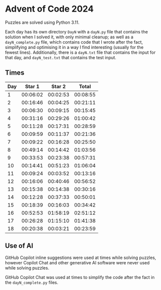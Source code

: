 # Advent of Code 2024
Puzzles are solved using Python 3.11.

Each day has its own directory `DayN` with a `dayN.py` file that contains the solution when I solved it,
with only minimal cleanup;
as well as a `dayN_complete.py` file, which contains code that I wrote after the fact,
simplifying and optimising it in a way I find interesting (usually for the fewest lines).
Additionally, there is a `dayN.txt` file that contains the input for that day, and `dayN_test.txt` that contains the test input.

## Times
| Day | Star 1   | Star 2   | Total    |
|-----|----------|----------|----------|
| 1   | 00:06:02 | 00:02:53 | 00:08:55 |
| 2   | 00:16:46 | 00:04:25 | 00:21:11 |
| 3   | 00:06:30 | 00:09:15 | 00:15:45 |
| 4   | 00:31:16 | 00:29:26 | 01:00:42 |
| 5   | 00:11:28 | 00:17:31 | 00:28:59 |
| 6   | 00:09:59 | 00:11:37 | 00:21:36 |
| 7   | 00:09:22 | 00:16:28 | 00:25:50 |
| 8   | 00:49:14 | 00:14:42 | 01:03:56 |
| 9   | 00:33:53 | 00:23:38 | 00:57:31 |
| 10  | 00:14:41 | 00:51:23 | 01:06:04 |
| 11  | 00:09:24 | 00:03:52 | 00:13:16 |
| 12  | 00:16:06 | 00:40:46 | 00:56:52 |
| 13  | 00:15:38 | 00:14:38 | 00:30:16 |
| 14  | 00:12:28 | 00:37:33 | 00:50:01 |
| 15  | 00:18:39 | 00:16:03 | 00:34:42 |
| 16  | 00:52:53 | 01:58:19 | 02:51:12 |
| 17  | 00:26:28 | 01:15:10 | 01:41:38 |
| 18  | 00:20:38 | 00:03:21 | 00:23:59 |

## Use of AI
GitHub Copilot inline suggestions were used at times while solving puzzles, however Copilot Chat and other generative AI software were never used while solving puzzles.

GitHub Copilot Chat was used at times to simplify the code after the fact in the `dayN_complete.py` files.